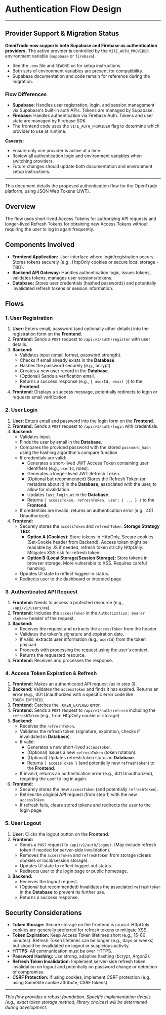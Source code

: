 # Authentication Flow Design

---

## Provider Support & Migration Status

**OmniTrade now supports both Supabase and Firebase as authentication providers.**
The active provider is controlled by the `VITE_AUTH_PROVIDER` environment variable (`supabase` or `firebase`).
- See the `.env` file and `README.md` for setup instructions.
- Both sets of environment variables are present for compatibility.
- Supabase documentation and code remain for reference during the migration.

### Flow Differences

- **Supabase**: Handles user registration, login, and session management via Supabase's built-in auth APIs. Tokens are managed by Supabase.
- **Firebase**: Handles authentication via Firebase Auth. Tokens and user state are managed by Firebase SDK.
- The frontend code uses the `VITE_AUTH_PROVIDER` flag to determine which provider to use at runtime.

**Caveats:**
- Ensure only one provider is active at a time.
- Review all authentication logic and environment variables when switching providers.
- Future changes should update both documentation and environment setup instructions.

---


This document details the proposed authentication flow for the OpenTrade platform, using JSON Web Tokens (JWT).

## Overview

The flow uses short-lived Access Tokens for authorizing API requests and longer-lived Refresh Tokens for obtaining new Access Tokens without requiring the user to log in again frequently.

## Components Involved

*   **Frontend Application:** User interface where login/registration occurs. Stores tokens securely (e.g., HttpOnly cookies or secure local storage - TBD).
*   **Backend API Gateway:** Handles authentication logic, issues tokens, validates tokens, manages user sessions/tokens.
*   **Database:** Stores user credentials (hashed passwords) and potentially invalidated refresh tokens or session information.

## Flows

### 1. User Registration

1.  **User:** Enters email, password (and optionally other details) into the registration form on the **Frontend**.
2.  **Frontend:** Sends a `POST` request to `/api/v1/auth/register` with user details.
3.  **Backend:**
    *   Validates input (email format, password strength).
    *   Checks if email already exists in the **Database**.
    *   Hashes the password securely (e.g., bcrypt).
    *   Creates a new user record in the **Database**.
    *   (Optional) Sends a verification email.
    *   Returns a success response (e.g., `{ userId, email }`) to the **Frontend**.
4.  **Frontend:** Displays a success message, potentially redirects to login or requests email verification.

### 2. User Login

1.  **User:** Enters email and password into the login form on the **Frontend**.
2.  **Frontend:** Sends a `POST` request to `/api/v1/auth/login` with credentials.
3.  **Backend:**
    *   Validates input.
    *   Finds the user by email in the **Database**.
    *   Compares the provided password with the stored `password_hash` using the hashing algorithm's compare function.
    *   If credentials are valid:
        *   Generates a short-lived JWT Access Token containing user identifiers (e.g., `userId`, roles).
        *   Generates a longer-lived JWT Refresh Token.
        *   (Optional but recommended) Stores the Refresh Token (or metadata about it) in the **Database**, associated with the user, to allow for invalidation.
        *   Updates `last_login_at` in the **Database**.
        *   Returns `{ accessToken, refreshToken, user: { ... } }` to the **Frontend**.
    *   If credentials are invalid, returns an authentication error (e.g., 401 Unauthorized).
4.  **Frontend:**
    *   Securely stores the `accessToken` and `refreshToken`. **Storage Strategy TBD:**
        *   **Option A (Cookies):** Store tokens in HttpOnly, Secure cookies (Set-Cookie header from Backend). Access token might be readable by JS if needed, refresh token strictly HttpOnly. Mitigates XSS risk for refresh token.
        *   **Option B (Local Storage/Session Storage):** Store tokens in browser storage. More vulnerable to XSS. Requires careful handling.
    *   Updates UI state to reflect logged-in status.
    *   Redirects user to the dashboard or intended page.

### 3. Authenticated API Request

1.  **Frontend:** Needs to access a protected resource (e.g., `/api/v1/users/me`).
2.  **Frontend:** Includes the `accessToken` in the `Authorization: Bearer <token>` header of the request.
3.  **Backend:**
    *   Receives the request and extracts the `accessToken` from the header.
    *   Validates the token's signature and expiration date.
    *   If valid, extracts user information (e.g., `userId`) from the token payload.
    *   Proceeds with processing the request using the user's context.
    *   Returns the requested resource.
4.  **Frontend:** Receives and processes the response.

### 4. Access Token Expiration & Refresh

1.  **Frontend:** Makes an authenticated API request (as in step 3).
2.  **Backend:** Validates the `accessToken` and finds it has expired. Returns an error (e.g., 401 Unauthorized with a specific error code like `TOKEN_EXPIRED`).
3.  **Frontend:** Catches the `TOKEN_EXPIRED` error.
4.  **Frontend:** Sends a `POST` request to `/api/v1/auth/refresh` including the `refreshToken` (e.g., from HttpOnly cookie or storage).
5.  **Backend:**
    *   Receives the `refreshToken`.
    *   Validates the refresh token (signature, expiration, checks if invalidated in **Database**).
    *   If valid:
        *   Generates a new short-lived `accessToken`.
        *   (Optional) Issues a new `refreshToken` (token rotation).
        *   (Optional) Updates refresh token status in **Database**.
        *   Returns `{ accessToken }` (and potentially new `refreshToken`) to the **Frontend**.
    *   If invalid, returns an authentication error (e.g., 401 Unauthorized), requiring the user to log in again.
6.  **Frontend:**
    *   Securely stores the new `accessToken` (and potentially `refreshToken`).
    *   Retries the original API request (from step 1) with the new `accessToken`.
    *   If refresh fails, clears stored tokens and redirects the user to the login page.

### 5. User Logout

1.  **User:** Clicks the logout button on the **Frontend**.
2.  **Frontend:**
    *   Sends a `POST` request to `/api/v1/auth/logout`. (May include refresh token if needed for server-side invalidation).
    *   Removes the `accessToken` and `refreshToken` from storage (clears cookies or local/session storage).
    *   Updates UI state to reflect logged-out status.
    *   Redirects user to the login page or public homepage.
3.  **Backend:**
    *   Receives the logout request.
    *   (Optional but recommended) Invalidates the associated `refreshToken` in the **Database** to prevent its further use.
    *   Returns a success response.

## Security Considerations

*   **Token Storage:** Secure storage on the frontend is crucial. HttpOnly cookies are generally preferred for refresh tokens to mitigate XSS.
*   **Token Expiration:** Keep Access Token lifetimes short (e.g., 15-60 minutes). Refresh Token lifetimes can be longer (e.g., days or weeks) but should be invalidated on logout or suspicious activity.
*   **HTTPS:** All communication must be over HTTPS.
*   **Password Hashing:** Use strong, adaptive hashing (bcrypt, Argon2).
*   **Refresh Token Invalidation:** Implement server-side refresh token invalidation on logout and potentially on password change or detection of compromise.
*   **CSRF Protection:** If using cookies, implement CSRF protection (e.g., using SameSite cookie attribute, CSRF tokens).

---
*This flow provides a robust foundation. Specific implementation details (e.g., exact token storage method, library choices) will be determined during development.*